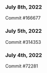 ### July 8th, 2022

Commit #166677

### July 5th, 2022

Commit #314353


### July 4th, 2022

Commit #72281
